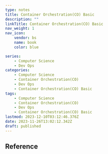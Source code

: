 ```yaml
---
type: notes
title: Container Orchestration(CO) Basic
description: ""
linkTitle: Container Orchestration(CO) Basic
nav_weight: 1
nav_icon:
    vendor: bs
    name: book
    color: blue

series:
    - Computer Science
    - Dev Ops
categories:
    - Computer Science
    - Container Orchestration(CO)
    - Dev Ops
    - Container Orchestration(CO) Basic
tags:
    - Computer Science
    - Container Orchestration(CO)
    - Dev Ops
    - Container Orchestration(CO) Basic
lastmod: 2023-12-10T03:12:46.376Z
date: 2023-11-26T13:02:12.342Z
draft: published
---
```


## Reference
